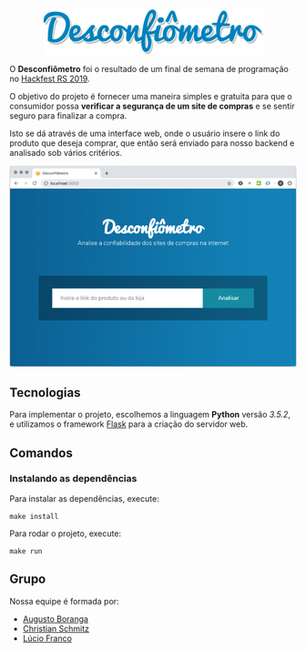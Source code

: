 <div align="center"><img src='imgs/desconfiometro.png'></div>

O **Desconfiômetro** foi o resultado de um final de semana de programação no [Hackfest RS 2019](https://www.mprs.mp.br/hotsite/hackfestrs/).

O objetivo do projeto é fornecer uma maneira simples e gratuita para que o consumidor possa **verificar a segurança de um site de compras** e se sentir seguro para finalizar a compra.

Isto se dá através de uma interface web, onde o usuário insere o link do produto que deseja comprar, que então será enviado para nosso backend e analisado sob vários critérios.

<div align="center"><img src='imgs/print.png'></div>

## Tecnologias

Para implementar o projeto, escolhemos a linguagem **Python** versão *3.5.2*, e utilizamos o framework [Flask](https://palletsprojects.com/p/flask/) para a criação do servidor web.

## Comandos

### Instalando as dependências

Para instalar as dependências, execute:

```
make install
```

Para rodar o projeto, execute:

```
make run
```

## Grupo

Nossa equipe é formada por:

- [Augusto Boranga](http://github.com/gutoboranga)
- [Christian Schmitz](http://github.com/christians342)
- [Lúcio Franco](http://github.com/lucio-lpf)
